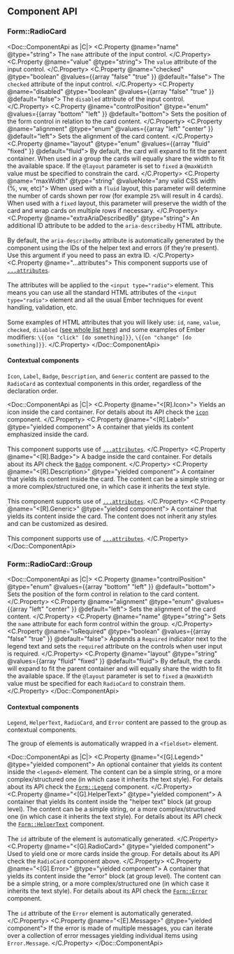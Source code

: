 ## Component API 

### Form::RadioCard

<Doc::ComponentApi as |C|>
  <C.Property @name="name" @type="string">
    The `name` attribute of the input control.
  </C.Property>
  <C.Property @name="value" @type="string">
    The `value` attribute of the input control.
  </C.Property>
  <C.Property @name="checked" @type="boolean" @values={{array "false" "true" }} @default="false">
    The `checked` attribute of the input control.
  </C.Property>
  <C.Property @name="disabled" @type="boolean" @values={{array "false" "true" }} @default="false">
    The `disabled` attribute of the input control.
  </C.Property>
  <C.Property @name="controlPosition" @type="enum" @values={{array "bottom" "left" }} @default="bottom">
    Sets the position of the form control in relation to the card content.
  </C.Property>
  <C.Property @name="alignment" @type="enum" @values={{array "left" "center" }} @default="left">
    Sets the alignment of the card content.
  </C.Property>
  <C.Property @name="layout" @type="enum" @values={{array "fluid" "fixed" }} @default="fluid">
    By default, the card will expand to fit the parent container. When used in a group the cards will equally share the width to fit the available space. If the `@layout` parameter is set to `fixed` a `@maxWidth` value must be specified to constrain the card.
  </C.Property>
  <C.Property @name="maxWidth" @type="string" @valueNote="any valid CSS width (%, vw, etc)">
    When used with a `fluid` layout, this parameter will determine the number of cards shown per row (for example `25%` will result in 4 cards). When used with a `fixed` layout, this parameter will preserve the width of the card and wrap cards on multiple rows if necessary.
  </C.Property>
  <C.Property @name="extraAriaDescribedBy" @type="string">
    An additional ID attribute to be added to the `aria-describedby` HTML attribute.
    <br/><br/>
    By default, the `aria-describedby` attribute is automatically generated by the component using the IDs of the helper text and errors (if they’re present). Use this argument if you need to pass an extra ID.
  </C.Property>
  <C.Property @name="...attributes">
    This component supports use of [`...attributes`](https://guides.emberjs.com/release/in-depth-topics/patterns-for-components/#toc_attribute-ordering).
    <br/><br/>
    The attributes will be applied to the `<input type="radio">` element. This means you can use all the standard HTML attributes of the `<input type="radio">` element and all the usual Ember techniques for event handling, validation, etc.
    <br/><br/>
    Some examples of HTML attributes that you will likely use: `id`, `name`, `value`, `checked`, `disabled` ([see whole list here](https://developer.mozilla.org/en-US/docs/Web/HTML/Element/input#attributes)) and some examples of Ember modifiers: `\{{on "click" [do something]}}`, `\{{on "change" [do something]}}`.
  </C.Property>
</Doc::ComponentApi>

#### Contextual components

`Icon`, `Label`, `Badge`, `Description`, and `Generic` content are passed to the `RadioCard` as contextual components in this order, regardless of the declaration order.

<Doc::ComponentApi as |C|>
  <C.Property @name="<[R].Icon>">
    Yields an icon inside the card container. For details about its API check the [`icon`](/icons/library/usage-guidelines?tab=code) component.
  </C.Property>
  <C.Property @name="<[R].Label>" @type="yielded component">
    A container that yields its content emphasized inside the card.
    <br/><br/>
    This component supports use of [`...attributes`](https://guides.emberjs.com/release/in-depth-topics/patterns-for-components/#toc_attribute-ordering).
  </C.Property>
  <C.Property @name="<[R].Badge>">
    A badge inside the card container. For details about its API check the [`Badge`](/components/badge/) component.
  </C.Property>
  <C.Property @name="<[R].Description>" @type="yielded component">
    A container that yields its content inside the card. The content can be a simple string or a more complex/structured one, in which case it inherits the text style.
    <br/><br/>
    This component supports use of [`...attributes`](https://guides.emberjs.com/release/in-depth-topics/patterns-for-components/#toc_attribute-ordering).
  </C.Property>
  <C.Property @name="<[R].Generic>" @type="yielded component">
    A container that yields its content inside the card. The content does not inherit any styles and can be customized as desired.
    <br/><br/>
    This component supports use of [`...attributes`](https://guides.emberjs.com/release/in-depth-topics/patterns-for-components/#toc_attribute-ordering).
  </C.Property>
</Doc::ComponentApi>

### Form::RadioCard::Group

<Doc::ComponentApi as |C|>
  <C.Property @name="controlPosition" @type="enum" @values={{array "bottom" "left" }} @default="bottom">
    Sets the position of the form control in relation to the card content.
  </C.Property>
  <C.Property @name="alignment" @type="enum" @values={{array "left" "center" }} @default="left">
    Sets the alignment of the card content.
  </C.Property>
  <C.Property @name="name" @type="string">
    Sets the `name` attribute for each form control within the group.
  </C.Property>
  <C.Property @name="isRequired" @type="boolean" @values={{array "false" "true" }} @default="false">
    Appends a `Required` indicator next to the legend text and sets the `required` attribute on the controls when user input is required.
  </C.Property>
  <C.Property @name="layout" @type="string" @values={{array "fluid" "fixed" }} @default="fluid">
    By default, the cards will expand to fit the parent container and will equally share the width to fit the available space. If the `@layout` parameter is set to `fixed` a `@maxWidth` value must be specified for each `RadioCard` to constrain them.
  </C.Property>
</Doc::ComponentApi>

#### Contextual components

`Legend`, `HelperText`, `RadioCard`, and `Error` content are passed to the group as contextual components.

The group of elements is automatically wrapped in a `<fieldset>` element.

<Doc::ComponentApi as |C|>
  <C.Property @name="<[G].Legend>" @type="yielded component">
    An optional container that yields its content inside the `<legend>` element. The content can be a simple string, or a more complex/structured one (in which case it inherits the text style). For details about its API check the [`Form::Legend`](/components/form/primitives/) component.
  </C.Property>
  <C.Property @name="<[G].HelperText>" @type="yielded component">
    A container that yields its content inside the "helper text" block (at group level). The content can be a simple string, or a more complex/structured one (in which case it inherits the text style). For details about its API check the [`Form::HelperText`](/components/form/primitives/) component.
    <br/><br/>
    The `id` attribute of the element is automatically generated.
  </C.Property>
  <C.Property @name="<[G].RadioCard>" @type="yielded component">
    Used to yield one or more cards inside the group. For details about its API check the `RadioCard` component above.
  </C.Property>
  <C.Property @name="<[G].Error>" @type="yielded component">
    A container that yields its content inside the "error" block (at group level). The content can be a simple string, or a more complex/structured one (in which case it inherits the text style). For details about its API check the [`Form::Error`](/components/form/primitives/) component.
    <br/><br/>
    The `id` attribute of the `Error` element is automatically generated.
  </C.Property>
  <C.Property @name="<[E].Message>" @type="yielded component">
    If the error is made of multiple messages, you can iterate over a collection of error messages yielding individual items using `Error.Message`.
  </C.Property>
</Doc::ComponentApi>
